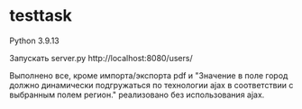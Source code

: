 # testtask
Python 3.9.13

Запускать server.py
http://localhost:8080/users/

Выполнено все, кроме импорта/экспорта pdf и "Значение в поле город должно динамически подгружаться по технологии ajax в
соответствии с выбранным полем регион." реализовано без использования ajax.
